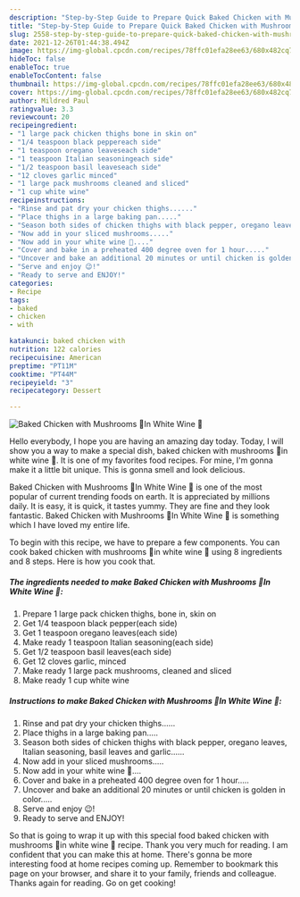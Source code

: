 ```yaml
---
description: "Step-by-Step Guide to Prepare Quick Baked Chicken with Mushrooms 🍄In White Wine 🍷"
title: "Step-by-Step Guide to Prepare Quick Baked Chicken with Mushrooms 🍄In White Wine 🍷"
slug: 2558-step-by-step-guide-to-prepare-quick-baked-chicken-with-mushrooms-in-white-wine
date: 2021-12-26T01:44:38.494Z
image: https://img-global.cpcdn.com/recipes/78ffc01efa28ee63/680x482cq70/baked-chicken-with-mushrooms-in-white-wine-recipe-main-photo.jpg
hideToc: false
enableToc: true
enableTocContent: false
thumbnail: https://img-global.cpcdn.com/recipes/78ffc01efa28ee63/680x482cq70/baked-chicken-with-mushrooms-in-white-wine-recipe-main-photo.jpg
cover: https://img-global.cpcdn.com/recipes/78ffc01efa28ee63/680x482cq70/baked-chicken-with-mushrooms-in-white-wine-recipe-main-photo.jpg
author: Mildred Paul
ratingvalue: 3.3
reviewcount: 20
recipeingredient:
- "1 large pack chicken thighs bone in skin on"
- "1/4 teaspoon black peppereach side"
- "1 teaspoon oregano leaveseach side"
- "1 teaspoon Italian seasoningeach side"
- "1/2 teaspoon basil leaveseach side"
- "12 cloves garlic minced"
- "1 large pack mushrooms cleaned and sliced"
- "1 cup white wine"
recipeinstructions:
- "Rinse and pat dry your chicken thighs......"
- "Place thighs in a large baking pan....."
- "Season both sides of chicken thighs with black pepper, oregano leaves, Italian seasoning, basil leaves and garlic......"
- "Now add in your sliced mushrooms....."
- "Now add in your white wine 🍷...."
- "Cover and bake in a preheated 400 degree oven for 1 hour....."
- "Uncover and bake an additional 20 minutes or until chicken is golden in color....."
- "Serve and enjoy 😉!"
- "Ready to serve and ENJOY!"
categories:
- Recipe
tags:
- baked
- chicken
- with

katakunci: baked chicken with 
nutrition: 122 calories
recipecuisine: American
preptime: "PT11M"
cooktime: "PT44M"
recipeyield: "3"
recipecategory: Dessert

---
```



![Baked Chicken with Mushrooms 🍄In White Wine 🍷](https://img-global.cpcdn.com/recipes/78ffc01efa28ee63/680x482cq70/baked-chicken-with-mushrooms-in-white-wine-recipe-main-photo.jpg)

Hello everybody, I hope you are having an amazing day today. Today, I will show you a way to make a special dish, baked chicken with mushrooms 🍄in white wine 🍷. It is one of my favorites food recipes. For mine, I'm gonna make it a little bit unique. This is gonna smell and look delicious.

Baked Chicken with Mushrooms 🍄In White Wine 🍷 is one of the most popular of current trending foods on earth. It is appreciated by millions daily. It is easy, it is quick, it tastes yummy. They are fine and they look fantastic. Baked Chicken with Mushrooms 🍄In White Wine 🍷 is something which I have loved my entire life.




To begin with this recipe, we have to prepare a few components. You can cook baked chicken with mushrooms 🍄in white wine 🍷 using 8 ingredients and 8 steps. Here is how you cook that.

<!--inarticleads1-->

##### The ingredients needed to make Baked Chicken with Mushrooms 🍄In White Wine 🍷:

1. Prepare 1 large pack chicken thighs, bone in, skin on
1. Get 1/4 teaspoon black pepper(each side)
1. Get 1 teaspoon oregano leaves(each side)
1. Make ready 1 teaspoon Italian seasoning(each side)
1. Get 1/2 teaspoon basil leaves(each side)
1. Get 12 cloves garlic, minced
1. Make ready 1 large pack mushrooms, cleaned and sliced
1. Make ready 1 cup white wine




<!--inarticleads2-->

##### Instructions to make Baked Chicken with Mushrooms 🍄In White Wine 🍷:

1. Rinse and pat dry your chicken thighs......
1. Place thighs in a large baking pan.....
1. Season both sides of chicken thighs with black pepper, oregano leaves, Italian seasoning, basil leaves and garlic......
1. Now add in your sliced mushrooms.....
1. Now add in your white wine 🍷....
1. Cover and bake in a preheated 400 degree oven for 1 hour.....
1. Uncover and bake an additional 20 minutes or until chicken is golden in color.....
1. Serve and enjoy 😉!
1. Ready to serve and ENJOY!



So that is going to wrap it up with this special food baked chicken with mushrooms 🍄in white wine 🍷 recipe. Thank you very much for reading. I am confident that you can make this at home. There's gonna be more interesting food at home recipes coming up. Remember to bookmark this page on your browser, and share it to your family, friends and colleague. Thanks again for reading. Go on get cooking!
